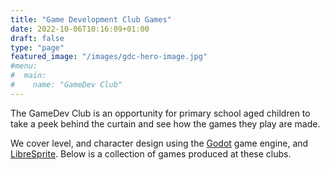 ```yaml
---
title: "Game Development Club Games"
date: 2022-10-06T10:16:09+01:00
draft: false
type: "page"
featured_image: "/images/gdc-hero-image.jpg"
#menu:
#  main:
#    name: "GameDev Club"
---
```


The GameDev Club is an opportunity for primary school aged children to take a peek behind the curtain and see how the games they play are made.

We cover level, and character design using the [Godot](https://godotengine.org/) game engine, and [LibreSprite](https://libresprite.github.io/). Below is a collection of games produced at these clubs.